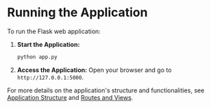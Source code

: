# Running the Application

To run the Flask web application:

1. **Start the Application:**
    ```bash
    python app.py
    ```

2. **Access the Application:**
    Open your browser and go to `http://127.0.0.1:5000`.

For more details on the application's structure and functionalities, see [Application Structure](./structure.md) and [Routes and Views](./routes_views.md).